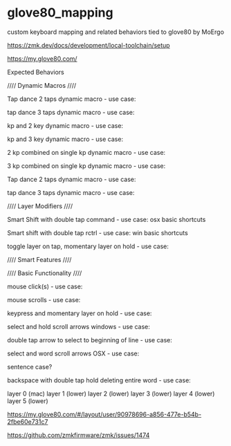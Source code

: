# glove80_mapping
custom keyboard mapping and related behaviors tied to glove80 by MoErgo

https://zmk.dev/docs/development/local-toolchain/setup

https://my.glove80.com/

Expected Behaviors

//// Dynamic Macros ////

Tap dance 2 taps dynamic macro - use case: 

tap dance 3 taps dynamic macro - use case: 

kp and 2 key dynamic macro - use case: 

kp and 3 key dynamic macro - use case: 

2 kp combined on single kp  dynamic macro - use case: 

3 kp combined on single kp dynamic macro - use case: 

Tap dance 2 taps dynamic macro - use case: 

tap dance 3 taps dynamic macro - use case: 

//// Layer Modifiers ////

Smart Shift with double tap command - use case: osx basic shortcuts

Smart shift with double tap rctrl - use case: win basic shortcuts

toggle layer on tap, momentary layer on hold - use case: 

//// Smart Features ////


//// Basic Functionality ////

mouse click(s) - use case: 

mouse scrolls - use case: 

keypress and momentary layer on hold - use case: 

select and hold scroll arrows windows  - use case: 

double tap arrow to select to beginning of line - use case: 

select and word scroll arrows OSX - use case: 

sentence case?

backspace with double tap hold deleting entire word - use case: 

layer 0 (mac)
layer 1 (lower)
layer 2 (lower)
layer 3 (lower)
layer 4 (lower)
layer 5 (lower)

https://my.glove80.com/#/layout/user/90978696-a856-477e-b54b-2fbe60e731c7

https://github.com/zmkfirmware/zmk/issues/1474